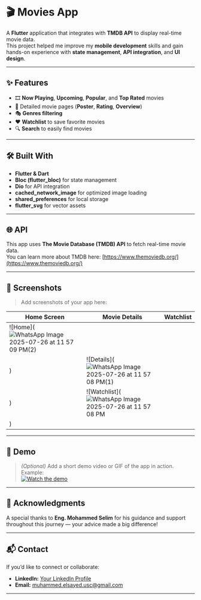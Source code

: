# 🎬 Movies App  

A **Flutter** application that integrates with **TMDB API** to display real-time movie data.  
This project helped me improve my **mobile development** skills and gain hands-on experience with **state management**, **API integration**, and **UI design**.  

---

## ✨ Features  
- 🎞️ **Now Playing**, **Upcoming**, **Popular**, and **Top Rated** movies  
- 📄 Detailed movie pages (**Poster**, **Rating**, **Overview**)  
- 🎭 **Genres filtering**  
- ❤️ **Watchlist** to save favorite movies  
- 🔍 **Search** to easily find movies  

---

## 🛠️ Built With  
- **Flutter & Dart**  
- **Bloc (flutter_bloc)** for state management  
- **Dio** for API integration  
- **cached_network_image** for optimized image loading  
- **shared_preferences** for local storage  
- **flutter_svg** for vector assets  

---

## 🌐 API  
This app uses **The Movie Database (TMDB) API** to fetch real-time movie data.  
You can learn more about TMDB here: [https://www.themoviedb.org/](https://www.themoviedb.org/)  

---

## 📸 Screenshots  

> Add screenshots of your app here:  

| Home Screen | Movie Details | Watchlist |
|-------------|---------------|-----------|
| ![Home](![WhatsApp Image 2025-07-26 at 11 57 09 PM(2)](https://github.com/user-attachments/assets/8e82ad53-3ef8-423a-bb5f-6a2715944ce0)
) | ![Details](![WhatsApp Image 2025-07-26 at 11 57 08 PM(1)](https://github.com/user-attachments/assets/ea9e6a4d-a511-444e-aa62-5740839770b9)
) | ![Watchlist](![WhatsApp Image 2025-07-26 at 11 57 08 PM](https://github.com/user-attachments/assets/681e8f7b-dd19-42c4-bf33-c88e3ac697ce)
) |


---

## 🎥 Demo  
> *(Optional)* Add a short demo video or GIF of the app in action.  
Example:  
[![Watch the demo](https://img.youtube.com/vi/YOUR_VIDEO_ID/0.jpg)](https://www.youtube.com/watch?v=YOUR_VIDEO_ID)

---

## 🙏 Acknowledgments  
A special thanks to **Eng. Mohammed Selim** for his guidance and support throughout this journey — your advice made a big difference!  

---

## 📬 Contact  
If you’d like to connect or collaborate:  
- **LinkedIn:** [Your LinkedIn Profile](https://www.linkedin.com/in/mohamed-elsayed-135a17277/)  
- **Email:** muhammed.elsayed.usc@gmail.com 

---

